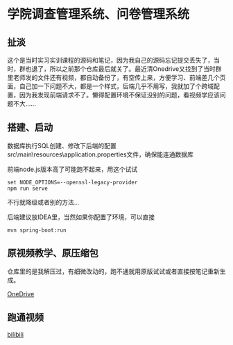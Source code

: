 # 学院调查管理系统、问卷管理系统

## 扯淡

这个是当时实习实训课程的源码和笔记，因为我自己的源码忘记提交丢失了，当时，群也退了，所以之前那个仓库最后就关了。最近清Onedrive又找到了当时群里老师发的文件还有视频，都自动备份了，有空传上来，方便学习、前端差几个页面，自己加一下问题不大，都是一个样式，后端几乎不用写，我就加了个跨域配置，因为我发现前端请求不了。懒得配置环境不保证没别的问题，看视频学应该问题不大……

## 搭建、启动

数据库执行SQL创建、修改下后端的配置src\main\resources\application.properties文件，确保能连通数据库

前端node.js版本高了可能跑不起来，用这个试试

```
set NODE_OPTIONS=--openssl-legacy-provider
npm run serve
```

不行就降级或者别的方法…

后端建议放IDEA里，当然如果你配置了环境，可以直接

```
mvn spring-boot:run
```

## 原视频教学、原压缩包

仓库里的是我解压过，有细微改动的，跑不通就用原版试试或者直接按笔记重新生成。

[OneDrive](https://1drv.ms/f/c/28e50e4b3817399f/ElkYtrDeJXFBiJn4OWixziYBur26Yx7iJZyhqfhCRz-lPg?e=fVyfZ6)

## 跑通视频

[bilibili](https://www.bilibili.com/video/BV1psytYiESo/)
